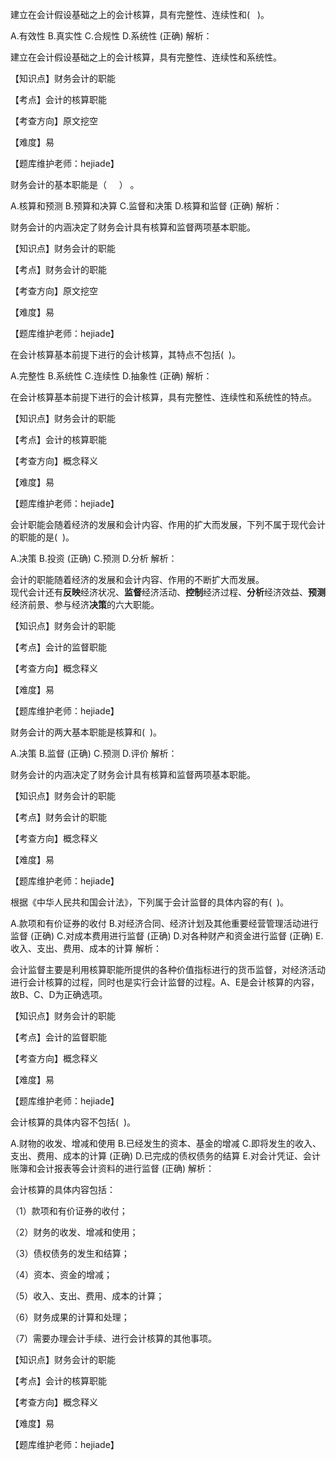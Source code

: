 <p>建立在会计假设基础之上的会计核算，具有完整性、连续性和( &nbsp; )。</p>
A.有效性
B.真实性
C.合规性
D.系统性  (正确)
解析：<p>建立在会计假设基础之上的会计核算，具有完整性、连续性和系统性。</p><p>【知识点】财务会计的职能</p><p>【考点】会计的核算职能</p><p>【考查方向】原文挖空</p><p>【难度】易</p><p>【题库维护老师：hejiade】</p>
<p>财务会计的基本职能是（ &nbsp; &nbsp; ） 。</p>
A.核算和预测
B.预算和决算
C.监督和决策
D.核算和监督  (正确)
解析：<p>财务会计的内涵决定了财务会计具有核算和监督两项基本职能。</p><p>【知识点】财务会计的职能</p><p>【考点】财务会计的职能</p><p>【考查方向】原文挖空</p><p>【难度】易</p><p>【题库维护老师：hejiade】</p>
<p>在会计核算基本前提下进行的会计核算，其特点不包括( &nbsp;)。</p>
A.完整性
B.系统性
C.连续性
D.抽象性  (正确)
解析：<p>在会计核算基本前提下进行的会计核算，具有完整性、连续性和系统性的特点。</p><p>【知识点】财务会计的职能</p><p>【考点】会计的核算职能</p><p>【考查方向】概念释义</p><p>【难度】易</p><p>【题库维护老师：hejiade】</p>
<p>会计职能会随着经济的发展和会计内容、作用的扩大而发展，下列不属于现代会计的职能的是( &nbsp;)。</p>
A.决策
B.投资  (正确)
C.预测
D.分析
解析：<p>    会计的职能随着经济的发展和会计内容、作用的不断扩大而发展。<br/>现代会计还有<strong>反映</strong>经济状况、<strong>监督</strong>经济活动、<strong>控制</strong>经济过程、<strong>分析</strong>经济效益、<strong>预测</strong>经济前景、参与经济<strong>决策</strong>的六大职能。</p><p>    【知识点】财务会计的职能</p><p>    【考点】会计的监督职能</p><p>    【考查方向】概念释义</p><p>    【难度】易</p><p>    【题库维护老师：hejiade】</p>
<p>财务会计的两大基本职能是核算和( &nbsp;)。</p>
A.决策
B.监督  (正确)
C.预测
D.评价
解析：<p>财务会计的内涵决定了财务会计具有核算和监督两项基本职能。</p><p>【知识点】财务会计的职能</p><p>【考点】财务会计的职能</p><p>【考查方向】概念释义</p><p>【难度】易</p><p>【题库维护老师：hejiade】</p>
<p>根据《中华人民共和国会计法》，下列属于会计监督的具体内容的有( &nbsp;)。</p>
A.款项和有价证券的收付
B.对经济合同、经济计划及其他重要经营管理活动进行监督  (正确)
C.对成本费用进行监督  (正确)
D.对各种财产和资金进行监督  (正确)
E.收入、支出、费用、成本的计算
解析：<p>会计监督主要是利用核算职能所提供的各种价值指标进行的货币监督，对经济活动进行会计核算的过程，同时也是实行会计监督的过程。A、E是会计核算的内容，故B、C、D为正确选项。</p><p>【知识点】财务会计的职能</p><p>【考点】会计的监督职能</p><p>【考查方向】概念释义</p><p>【难度】易</p><p>【题库维护老师：hejiade】</p>
<p>会计核算的具体内容不包括( &nbsp;)。</p>
A.财物的收发、增减和使用
B.已经发生的资本、基金的增减
C.即将发生的收入、支出、费用、成本的计算  (正确)
D.已完成的债权债务的结算
E.对会计凭证、会计账簿和会计报表等会计资料的进行监督  (正确)
解析：<p>会计核算的具体内容包括：</p><p>（1）款项和有价证券的收付；</p><p>（2）财务的收发、增减和使用；</p><p>（3）债权债务的发生和结算；</p><p>（4）资本、资金的增减；</p><p>（5）收入、支出、费用、成本的计算；</p><p>（6）财务成果的计算和处理；</p><p>（7）需要办理会计手续、进行会计核算的其他事项。</p><p>【知识点】财务会计的职能</p><p>【考点】会计的核算职能</p><p>【考查方向】概念释义</p><p>【难度】易</p><p>【题库维护老师：hejiade】</p>
